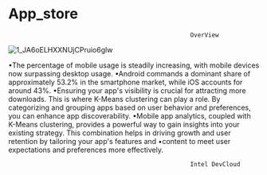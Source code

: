 # App_store
                                                       OverView
                                                

![1_JA6oELHXXNUjCPruio6glw](https://github.com/Mohamedjassim17/App_store/assets/134086605/6511ff8f-ccd9-48bb-9666-36cd3906f90b)


•The percentage of mobile usage is steadily increasing, with mobile devices now surpassing desktop usage.
•Android commands a dominant share of approximately 53.2% in the smartphone market, while iOS accounts for around 43%.
•Ensuring your app's visibility is crucial for attracting more downloads. This is where K-Means clustering can play a role. By categorizing and grouping apps based on user behavior and preferences, you can enhance app discoverability.
•Mobile app analytics, coupled with K-Means clustering, provides a powerful way to gain insights into your existing strategy. This combination helps in driving growth and user retention by tailoring your app's features and •content to meet user expectations and preferences more effectively.

                                                       Intel DevCloud
